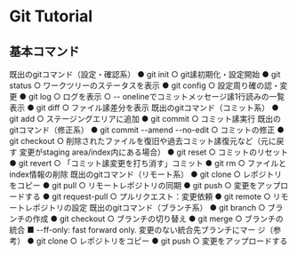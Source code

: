 # Git Tutorial

## 基本コマンド
既出のgitコマンド（設定・確認系）
● git init
○ git䛾初期化・設定開始
● git status
○ ワークツリーのステータスを表示
● git config 
○ 設定周り確の認・変更
● git log
○ ログを表示
○ -- onelineでコミットメッセージ䛾1行読みの一覧表示
● git diff
○ ファイル䛾差分を表示
既出のgitコマンド（コミット系）
● git add
○ ステージングエリアに追加
● git commit 
○ コミット䛾実行
既出のgitコマンド（修正系）
● git commit --amend --no-edit
○ コミットの修正
● git checkout
○ 削除されたファイルを復旧や過去コミット䛾復元など（元に戻す
変更がstaging area/index内にある場合）
● git reset
○ コミットのリセット
● git revert
○ 「コミット䛾変更を打ち消す」コミット
● git rm
○ ファイルとindex情報の削除
既出のgitコマンド（リモート系）
● git clone
○ レポジトリをコピー
● git pull
○ リモートレポジトリの同期
● git push
○ 変更をアップロードする
● git request-pull
○ プルリクエスト：変更依頼
● git remote
○ リモートレポジトリの設定
既出のgitコマンド（ブランチ系）
● git branch
○ ブランチの作成
● git checkout
○ ブランチの切り替え
● git merge
○ ブランチの統合
■ --ff-only: fast forward only. 変更のない統合先ブランチにマー
ジ（参考）
● git clone
○ レポジトリをコピー
● git push
○ 変更をアップロードする
